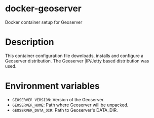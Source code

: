 # docker-geoserver
Docker container setup for Geoserver

# Description

This container configuration file downloads, installs and configure a Geoserver distribution. The Geoserver |IP/Jetty based distribution was used.

# Environment variables

- `GEOSERVER_VERSION`: Version of the Geoserver.
- `GEOSERVER_HOME`: Path where Geoserver will be unpacked.
- `GEOSERVER_DATA_DIR`: Path to Geoserver's DATA_DIR.
